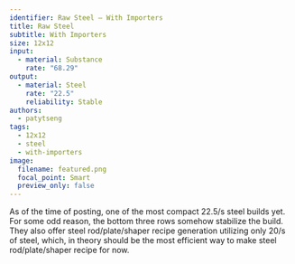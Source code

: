 ```yaml
---
identifier: Raw Steel – With Importers
title: Raw Steel
subtitle: With Importers
size: 12x12
input:
  - material: Substance
    rate: "68.29"
output:
  - material: Steel
    rate: "22.5"
    reliability: Stable
authors:
  - patytseng
tags:
  - 12x12
  - steel
  - with-importers
image:
  filename: featured.png
  focal_point: Smart
  preview_only: false
---
```

As of the time of posting, one of the most compact 22.5/s steel builds yet. For some odd reason, the bottom three rows somehow stabilize the build. They also offer steel rod/plate/shaper recipe generation utilizing only 20/s of steel, which, in theory should be the most efficient way to make steel rod/plate/shaper recipe for now.
